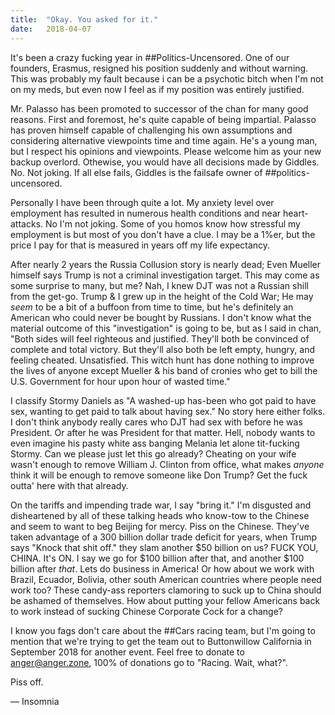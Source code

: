 ```yaml
---
title:  "Okay. You asked for it."
date:   2018-04-07
---
```

It's been a crazy fucking year in ##Politics-Uncensored. One of our founders, Erasmus, resigned his position suddenly and without warning.  This was probably my fault because i can be a psychotic bitch when I'm not on my meds, but even now I feel as if my position was entirely justified.

Mr. Palasso has been promoted to successor of the chan for many good reasons.  First and foremost, he's quite capable of being impartial.  Palasso has proven himself capable of challenging his own assumptions and considering alternative viewpoints time and time again.  He's a young man, but I respect his opinions and viewpoints.  Please welcome him as your new backup overlord.  Othewise, you would have all decisions made by Giddles.  No.  Not joking.  If all else fails, Giddles is the failsafe owner of ##politics-uncensored.

Personally I have been through quite a lot.  My anxiety level over employment has resulted in numerous health conditions and near heart-attacks.  No I'm not joking.  Some of you homos know how stressful my employment is but most of you don't have a clue.  I may be a 1%er, but the price I pay for that is measured in years off my life expectancy.

After nearly 2 years the Russia Collusion story is nearly dead; Even Mueller himself says Trump is not a criminal investigation target.  This may come as some surprise to many, but me?  Nah, I knew DJT was not a Russian shill from the get-go.  Trump & I grew up in the height of the Cold War; He may *seem* to be a bit of a buffoon from time to time, but he's definitely an American who could never be bought by Russians.  I don't know what the material outcome of this "investigation" is going to be, but as I said in chan, "Both sides will feel righteous and justified.  They'll both be convinced of complete and total victory.  But they'll also both be left empty, hungry, and feeling cheated.  Unsatisfied.  This witch hunt has done nothing to improve the lives of anyone except Mueller & his band of cronies who get to bill the U.S. Government for hour upon hour of wasted time."

I classify Stormy Daniels as "A washed-up has-been who got paid to have sex, wanting to get paid to talk about having sex." No story here either folks.  I don't think anybody really cares who DJT had sex with before he was President.  Or after he was President for that matter.  Hell, nobody wants to even imagine his pasty white ass banging Melania let alone tit-fucking Stormy.  Can we please just let this go already?  Cheating on your wife wasn't enough to remove William J. Clinton from office, what makes *anyone* think it will be enough to remove someone like Don Trump?  Get the fuck outta' here with that already.

On the tariffs and impending trade war, I say "bring it."  I'm disgusted and disheartened by all of these talking heads who know-tow to the Chinese and seem to want to beg Beijing for mercy.  Piss on the Chinese.  They've taken advantage of a 300 billion dollar trade deficit for years, when Trump says "Knock that shit off." they slam another $50 billion on us?  FUCK YOU, CHINA.  It's ON.  I say we go for $100 billion after that, and another $100 billion after *that*.   Lets do business in America!  Or how about we work with Brazil, Ecuador, Bolivia, other south American countries where people need work too?  These candy-ass reporters clamoring to suck up to China should be ashamed of themselves.  How about putting your fellow Americans back to work instead of sucking Chinese Corporate Cock for a change?

I know you fags don't care about the ##Cars racing team, but I'm going to mention that we're trying to get the team out to Buttonwillow California in September 2018 for another event.  Feel free to donate to anger@anger.zone, 100% of donations go to "Racing. Wait, what?".

Piss off.

— Insomnia
